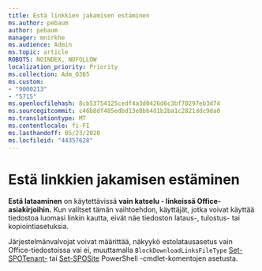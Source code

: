 ```yaml
---
title: Estä linkkien jakamisen estäminen
ms.author: pebaum
author: pebaum
manager: mnirkhe
ms.audience: Admin
ms.topic: article
ROBOTS: NOINDEX, NOFOLLOW
localization_priority: Priority
ms.collection: Adm_O365
ms.custom:
- "9000213"
- "5715"
ms.openlocfilehash: 8cb53754125cedf4a3d0426d6c3bf70297eb3d74
ms.sourcegitcommit: c46b8df485edbd13e8bb4d1b2ba1c2821ddc9da0
ms.translationtype: MT
ms.contentlocale: fi-FI
ms.lasthandoff: 05/23/2020
ms.locfileid: "44357628"
---
```

# <a name="block-download-on-sharing-links"></a>Estä linkkien jakamisen estäminen

**Estä lataaminen** on käytettävissä **vain katselu - linkeissä Office-asiakirjoihin.** Kun valitset tämän vaihtoehdon, käyttäjät, jotka voivat käyttää tiedostoa luomasi linkin kautta, eivät näe tiedoston lataus-, tulostus- tai kopiointiasetuksia.

Järjestelmänvalvojat voivat määrittää, näkyykö estolatausasetus vain Office-tiedostoissa vai ei, muuttamalla `BlockDownloadLinksFileType` [Set-SPOTenant-](https://docs.microsoft.com/powershell/module/sharepoint-online/set-spotenant?view=sharepoint-ps) tai [Set-SPOSite](https://docs.microsoft.com/powershell/module/sharepoint-online/set-sposite?view=sharepoint-ps) PowerShell -cmdlet-komentojen asetusta.
